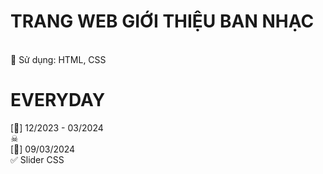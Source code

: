 # TRANG WEB GIỚI THIỆU BAN NHẠC

<BR>
🍒 Sử dụng: HTML, CSS
<br>

# EVERYDAY

[🐢] 12/2023 - 03/2024
<br>
☠
<br>
[🐢] 09/03/2024
<br>
✅ Slider CSS
